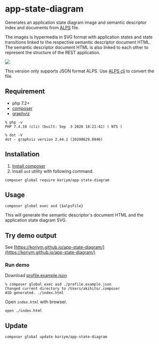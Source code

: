 # app-state-diagram

Generates an application state diagram image and semantic descriptor index and documents from [ALPS](http://alps.io/) file.

The images is hypermedia in SVG format with application states and state transitions linked to the respective semantic descriptor document HTML. The semantic descriptor document HTML is also linked to each other to represent the structure of the REST application.

<a href="https://koriym.github.io/app-state-diagram/profile.example.svg"><img src="https://koriym.github.io/app-state-diagram/profile.example.svg"></a>

This version only supports JSON format ALPS. Use [ALPS cli](https://github.com/filip26/alps) to convert the file.

## Requirement

 * php 7.2+
 * [composer](https://getcomposer.org/)
 * [graphviz](https://graphviz.org/download/)

```
% php -v
PHP 7.4.10 (cli) (built: Sep  3 2020 18:21:42) ( NTS )

% dot -V    
dot - graphviz version 2.44.1 (20200629.0846)
```

## Installation

 1. [Install composer](https://getcomposer.org/doc/00-intro.md)
 2. Insall `asd` utility with following command.

```
composer global require koriym/app-state-diagram
```
## Usage

```
composer global exec asd {$alpsFile}
```

This will generate the semantic descriptor's document HTML and the application state diagram SVG.

## Try demo output

See [https://koriym.github.io/app-state-diagram/](https://koriym.github.io/app-state-diagram/)

### Run demo

Download [profile.example.json](https://koriym.github.io/app-state-diagram/profile.example.json)
```
% composer global exec asd ./profile.example.json 
Changed current directory to /Users/akihito/.composer
ASD generated. ./index.html
```

Open `index.html` with browser.

```
open ./index.html
```
## Update

```
composer global update koriym/app-state-diagram
```
